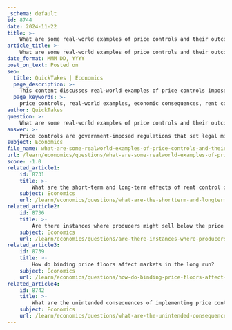 ```yaml
---
_schema: default
id: 8744
date: 2024-11-22
title: >-
    What are some real-world examples of price controls and their outcomes?
article_title: >-
    What are some real-world examples of price controls and their outcomes?
date_format: MMM DD, YYYY
post_on_text: Posted on
seo:
  title: QuickTakes | Economics
  page_description: >-
    This content discusses real-world examples of price controls imposed by governments, examining their intended benefits and unintended negative outcomes, including shortages, black markets, and economic instability.
  page_keywords: >-
    price controls, real-world examples, economic consequences, rent control, gasoline price ceilings, minimum wage laws, pharmaceutical price controls, hyperinflation, World War II rationing, government regulations
author: QuickTakes
question: >-
    What are some real-world examples of price controls and their outcomes?
answer: >-
    Price controls are government-imposed regulations that set legal minimum or maximum prices for specific goods and services. While they can provide short-term relief to consumers, they often lead to unintended economic consequences. Here are some notable real-world examples of price controls and their outcomes:\n\n1. **Rent Control**: Many cities, such as New York, have implemented rent control to keep housing affordable. While this protects tenants from sudden rent increases, it can lead to a shortage of available rental units. Landlords may be discouraged from maintaining or investing in their properties, resulting in a decline in housing quality. Over time, this can create a black market for rental properties, where tenants may pay under-the-table fees to secure housing.\n\n2. **Gasoline Price Ceilings in the 1970s**: In response to the oil crisis, the U.S. government imposed price ceilings on gasoline. While this was intended to protect consumers from high prices, it resulted in significant shortages. Consumers faced long lines at gas stations, and many stations ran out of fuel. The price controls led to a black market for gasoline, where prices were much higher than the regulated rates.\n\n3. **Minimum Wage Laws**: Many countries have established minimum wage laws to ensure workers earn a living wage. While this can help reduce poverty, it can also lead to unintended consequences such as increased unemployment. Employers may hire fewer workers or automate jobs to offset the higher labor costs, potentially leading to a surplus of labor (i.e., more people seeking jobs than there are available positions).\n\n4. **Pharmaceutical Price Controls**: Some countries, like Canada, impose price controls on prescription drugs to make healthcare more affordable. While this can lower costs for consumers, it may also lead to shortages of certain medications. Pharmaceutical companies might reduce investment in research and development due to lower profit margins, which can stifle innovation and limit the availability of new treatments.\n\n5. **Price Controls in Hyperinflationary Contexts**: Historical examples, such as Brazil in the 1980s and Zimbabwe in the 2000s, illustrate the ineffectiveness of price controls during hyperinflation. In these cases, price controls failed to stabilize the economy and instead contributed to widespread shortages of essential goods. The government’s attempts to control prices led to the emergence of black markets and further economic instability.\n\n6. **World War II Rationing**: During World War II, the U.S. government imposed price ceilings on various goods to control inflation and ensure equitable distribution. While this helped manage shortages during the war, it also led to the creation of black markets for rationed goods, as consumers sought to bypass government restrictions.\n\nIn summary, while price controls can provide immediate benefits to consumers by keeping prices low, they often result in shortages, reduced quality, and the emergence of black markets. The long-term economic implications can disrupt market dynamics and lead to unintended consequences that may ultimately harm the very consumers they aim to protect.
subject: Economics
file_name: what-are-some-realworld-examples-of-price-controls-and-their-outcomes.md
url: /learn/economics/questions/what-are-some-realworld-examples-of-price-controls-and-their-outcomes
score: -1.0
related_article1:
    id: 8731
    title: >-
        What are the short-term and long-term effects of rent control on housing markets?
    subject: Economics
    url: /learn/economics/questions/what-are-the-shortterm-and-longterm-effects-of-rent-control-on-housing-markets
related_article2:
    id: 8736
    title: >-
        Are there instances where producers might sell below the price floor?
    subject: Economics
    url: /learn/economics/questions/are-there-instances-where-producers-might-sell-below-the-price-floor
related_article3:
    id: 8739
    title: >-
        How do binding price floors affect markets in the long run?
    subject: Economics
    url: /learn/economics/questions/how-do-binding-price-floors-affect-markets-in-the-long-run
related_article4:
    id: 8742
    title: >-
        What are the unintended consequences of implementing price controls?
    subject: Economics
    url: /learn/economics/questions/what-are-the-unintended-consequences-of-implementing-price-controls
---
```


&nbsp;